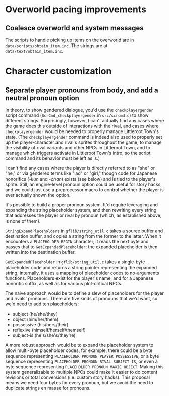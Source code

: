 
# Overworld pacing improvements

## Coalesce overworld and system messages

The scripts to handle picking up items on the overworld are in `data/scripts/obtain_item.inc`. The strings are at `data/text/obtain_item.inc`.


# Character customization

## Separate player pronouns from body, and add a neutral pronoun option

In theory, to show gendered dialogue, you'd use the `checkplayergender` script command (`ScrCmd_checkplayergender` in `src/scrcmd.c`) to show different strings. Surprisingly, however, I can't actually find any cases where the game does this outside of interactions with the rival, and cases where `checkplayergender` would be needed to properly manage Littleroot Town's state. (The `checkplayergender` command is indeed also used to properly set up the player-character and rival's sprites throughout the game, to manage the visibility of rival variants and other NPCs in Littleroot Town, and to manage which triggers activate in Littleroot Town's intro, so the script command and its behavior must be left as is.)

I can't find any cases where the player is directly referred to as "she" or "he," or via gendered terms like "lad" or "girl," though code for Japanese honorifics (*-kun* and *-chan*) exists (see below) and is tied to the player's sprite. Still, an engine-level pronoun option could be useful for story hacks, and we could just use a preprocessor macro to control whether the player is ever actually shown the option.

It's possible to build a proper pronoun system. It'd require leveraging and expanding the string placeholder system, and then rewriting every string that addresses the player or rival by pronoun (which, as established above, is none of them).

`StringExpandPlaceholders` in `gflib/string_util.c` takes a source buffer and destination buffer, and copies a string from the former to the latter. When it encounters a `PLACEHOLDER_BEGIN` character, it reads the next byte and passes that to `GetExpandedPlaceholder`; the expanded placeholder is then written into the destination buffer.

`GetExpandedPlaceholder` in `gflib/string_util.c` takes a single-byte placeholder code and returns a string pointer representing the expanded string; internally, it uses a mapping of placeholder codes to no-arguments functions. Placeholders exist for the player's name, and for a Japanese honorific suffix, as well as for various plot-critical NPCs.

The naive approach would be to define a slew of placeholders for the player and rivals' pronouns. There are five kinds of pronouns that we'd want, so we'd need to add ten placeholders:

* subject (he/she/they)
* object (him/her/them)
* possessive (his/hers/their)
* reflexive (himself/herself/themself)
* subject-is (he's/she's/they're)

A more robust approach would be to expand the placeholder system to allow multi-byte placeholder codes; for example, there could be a byte sequence representing `PLACEHOLDER PRONOUN PLAYER POSSESSIVE`, or a byte sequence representing `PLACEHOLDER PRONOUN RIVAL SUBJECT-IS`, or even a byte sequence representing `PLACEHOLDER PRONOUN MAXIE OBJECT`. Making this system generalizable to multiple NPCs could make it easier to do content revisions or total conversions (i.e. custom story hacks). This proposal means we need four bytes for every pronoun, but we avoid the need to duplicate strings en masse for pronouns.